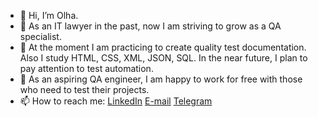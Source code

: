 - 👋 Hi, I’m Olha.
- 👀 As an IT lawyer in the past, now I am striving to grow as a QA specialist.
- 🌱 At the moment I am practicing to create quality test documentation. Also I study HTML, CSS, XML, JSON, SQL. In the near future, I plan to pay attention to test automation.
- 💞️ As an aspiring QA engineer, I am happy to work for free with those who need to test their projects.
- 📫 How to reach me: 
 <a href="http://www.linkedin.com/in/olhaderkach">LinkedIn</a>
 <a href="http://olha.b.derkach@gmail.com">E-mail</a>
 <a href="http://https://t.me/helgaderkach">Telegram</a>

<!---
OlhaDerkach/OlhaDerkach is a ✨ special ✨ repository because its `README.md` (this file) appears on your GitHub profile.
You can click the Preview link to take a look at your changes.
--->
